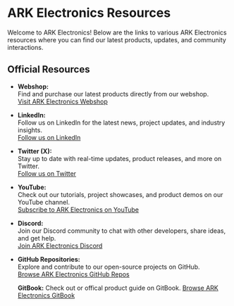 # ARK Electronics Resources

Welcome to ARK Electronics! Below are the links to various ARK Electronics resources where you can find our latest products, updates, and community interactions.

## Official Resources

- **Webshop:**  
  Find and purchase our latest products directly from our webshop.  
  [Visit ARK Electronics Webshop](https://arkelectron.com/)  

- **LinkedIn:**  
  Follow us on LinkedIn for the latest news, project updates, and industry insights.  
  [Follow us on LinkedIn](https://www.linkedin.com/company/ark-electronics-llc/posts/?feedView=all)

- **Twitter (X):**  
  Stay up to date with real-time updates, product releases, and more on Twitter.  
  [Follow us on Twitter](https://x.com/ark_electr0nics)

- **YouTube:**  
  Check out our tutorials, project showcases, and product demos on our YouTube channel.  
  [Subscribe to ARK Electronics on YouTube](https://www.youtube.com/@arkelectron)

- **Discord:**  
  Join our Discord community to chat with other developers, share ideas, and get help.  
  [Join ARK Electronics Discord](https://discord.gg/qpt6Vw6K)

- **GitHub Repositories:**  
  Explore and contribute to our open-source projects on GitHub.  
  [Browse ARK Electronics GitHub Repos](https://github.com/ARK-Electronics)

  **GitBook:**
  Check out or offical product guide on GitBook.
  [Browse ARK Electronics GitBook](https://arkelectron.gitbook.io/ark-documentation)

  
